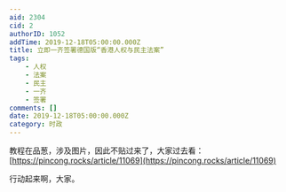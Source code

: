 ```yaml
---
aid: 2304
cid: 2
authorID: 1052
addTime: 2019-12-18T05:00:00.000Z
title: 立即一齐签署德国版“香港人权与民主法案”
tags:
    - 人权
    - 法案
    - 民主
    - 一齐
    - 签署
comments: []
date: 2019-12-18T05:00:00.000Z
category: 时政
---
```


教程在品葱，涉及图片，因此不贴过来了，大家过去看： [https://pincong.rocks/article/11069](https://pincong.rocks/article/11069)

行动起来啊，大家。
